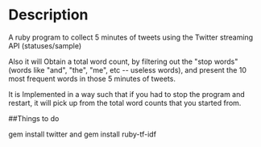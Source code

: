 # Description


A ruby program to collect 5 minutes of tweets using the Twitter streaming API (statuses/sample) 

Also it will Obtain a total word count, by filtering out the "stop words" (words like "and", "the", "me", etc -- useless words), and present the 10 most frequent words in those 5 minutes of tweets.


It is Implemented in a way such that if you had to stop the program and restart, it will pick up from the total word counts that you started from.


##Things to do

gem install twitter and 
gem install ruby-tf-idf